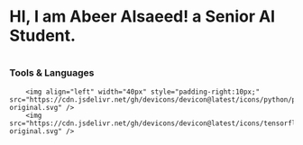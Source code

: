 # HI, I am Abeer Alsaeed! a Senior AI Student.

#
### Tools & Languages 

        <img align="left" width="40px" style="padding-right:10px;" src="https://cdn.jsdelivr.net/gh/devicons/devicon@latest/icons/python/python-original.svg" />
        <img src="https://cdn.jsdelivr.net/gh/devicons/devicon@latest/icons/tensorflow/tensorflow-original.svg" />
          
          
